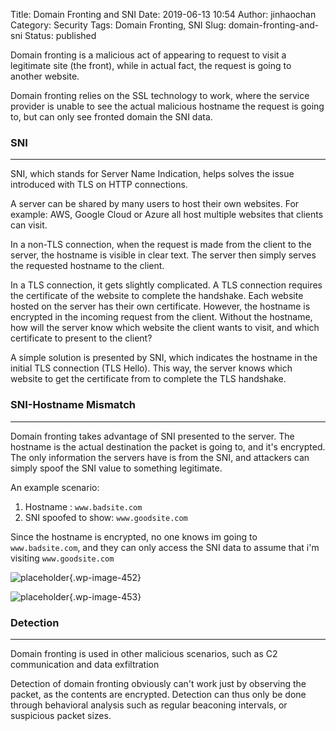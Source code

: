 Title: Domain Fronting and SNI
Date: 2019-06-13 10:54
Author: jinhaochan
Category: Security
Tags: Domain Fronting, SNI
Slug: domain-fronting-and-sni
Status: published



Domain fronting is a malicious act of appearing to request to visit a legitimate site (the front), while in actual fact, the request is going to another website.





Domain fronting relies on the SSL technology to work, where the service provider is unable to see the actual malicious hostname the request is going to, but can only see fronted domain the SNI data.



<!-- wp:heading {"level":3} -->

### SNI





------------------------------------------------------------------------



</p>


SNI, which stands for Server Name Indication, helps solves the issue introduced with TLS on HTTP connections.





A server can be shared by many users to host their own websites. For example: AWS, Google Cloud or Azure all host multiple websites that clients can visit.





In a non-TLS connection, when the request is made from the client to the server, the hostname is visible in clear text. The server then simply serves the requested hostname to the client.





In a TLS connection, it gets slightly complicated. A TLS connection requires the certificate of the website to complete the handshake. Each website hosted on the server has their own certificate. However, the hostname is encrypted in the incoming request from the client. Without the hostname, how will the server know which website the client wants to visit, and which certificate to present to the client?





A simple solution is presented by SNI, which indicates the hostname in the initial TLS connection (TLS Hello). This way, the server knows which website to get the certificate from to complete the TLS handshake.



<!-- wp:heading {"level":3} -->

### SNI-Hostname Mismatch





------------------------------------------------------------------------



</p>


Domain fronting takes advantage of SNI presented to the server. The hostname is the actual destination the packet is going to, and it's encrypted. The only information the servers have is from the SNI, and attackers can simply spoof the SNI value to something legitimate.





An example scenario:



<!-- wp:list {"ordered":true} -->

1.  Hostname : `www.badsite.com`
2.  SNI spoofed to show: `www.goodsite.com`





Since the hostname is encrypted, no one knows im going to `www.badsite.com`, and they can only access the SNI data to assume that i'm visiting `www.goodsite.com`



<!-- wp:image {"id":452} -->


![placeholder]({attach}media/2019/06/1.png){.wp-image-452}




<!-- wp:image {"id":453} -->


![placeholder]({attach}media/2019/06/2.png){.wp-image-453}




<!-- wp:heading {"level":3} -->

### Detection





------------------------------------------------------------------------



</p>


Domain fronting is used in other malicious scenarios, such as C2 communication and data exfiltration





Detection of domain fronting obviously can't work just by observing the packet, as the contents are encrypted. Detection can thus only be done through behavioral analysis such as regular beaconing intervals, or suspicious packet sizes.


